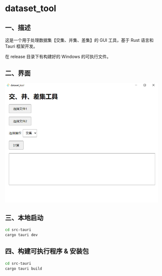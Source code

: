 # dataset_tool

## 一、描述

这是一个用于处理数据集【交集、并集、差集】的 GUI 工具，基于 Rust 语言和 Tauri 框架开发。

在 release 目录下有构建好的 Windows 的可执行文件。

## 二、界面

![img.png](asset/img.png)

## 三、本地启动

```bash
cd src-tauri
cargo tauri dev
```

## 四、构建可执行程序 & 安装包

```bash
cd src-tauri
cargo tauri build
```
